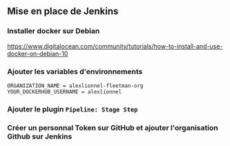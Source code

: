 ## Mise en place de Jenkins

### Installer docker sur Debian
https://www.digitalocean.com/community/tutorials/how-to-install-and-use-docker-on-debian-10

### Ajouter les variables d'environnements 
```
ORGANIZATION_NAME = alexlionnel-fleetman-org
YOUR_DOCKERHUB_USERNAME = alexlionnel
```

### Ajouter le plugin `Pipeline: Stage Step`

### Créer un personnal Token sur GitHub et ajouter l'organisation Github sur Jenkins